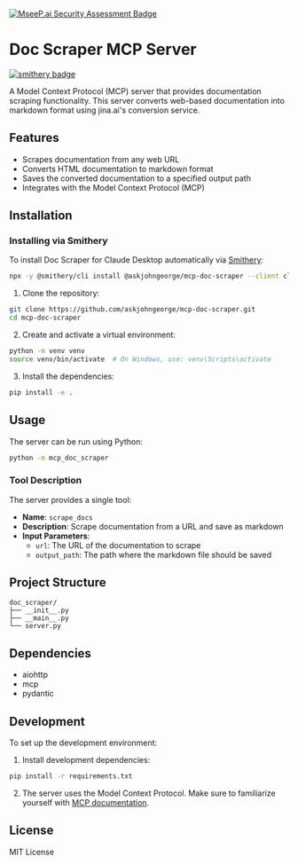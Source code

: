 [![MseeP.ai Security Assessment Badge](https://mseep.net/pr/askjohngeorge-mcp-doc-scraper-badge.png)](https://mseep.ai/app/askjohngeorge-mcp-doc-scraper)

# Doc Scraper MCP Server
[![smithery badge](https://smithery.ai/badge/@askjohngeorge/mcp-doc-scraper)](https://smithery.ai/server/@askjohngeorge/mcp-doc-scraper)

A Model Context Protocol (MCP) server that provides documentation scraping functionality. This server converts web-based documentation into markdown format using jina.ai's conversion service.

## Features

- Scrapes documentation from any web URL
- Converts HTML documentation to markdown format
- Saves the converted documentation to a specified output path
- Integrates with the Model Context Protocol (MCP)

## Installation

### Installing via Smithery

To install Doc Scraper for Claude Desktop automatically via [Smithery](https://smithery.ai/server/@askjohngeorge/mcp-doc-scraper):

```bash
npx -y @smithery/cli install @askjohngeorge/mcp-doc-scraper --client claude
```

1. Clone the repository:

```bash
git clone https://github.com/askjohngeorge/mcp-doc-scraper.git
cd mcp-doc-scraper
```

2. Create and activate a virtual environment:

```bash
python -m venv venv
source venv/bin/activate  # On Windows, use: venv\Scripts\activate
```

3. Install the dependencies:

```bash
pip install -e .
```

## Usage

The server can be run using Python:

```bash
python -m mcp_doc_scraper
```

### Tool Description

The server provides a single tool:

- **Name**: `scrape_docs`
- **Description**: Scrape documentation from a URL and save as markdown
- **Input Parameters**:
  - `url`: The URL of the documentation to scrape
  - `output_path`: The path where the markdown file should be saved

## Project Structure

```
doc_scraper/
├── __init__.py
├── __main__.py
└── server.py
```

## Dependencies

- aiohttp
- mcp
- pydantic

## Development

To set up the development environment:

1. Install development dependencies:

```bash
pip install -r requirements.txt
```

2. The server uses the Model Context Protocol. Make sure to familiarize yourself with [MCP documentation](https://modelcontextprotocol.io/).

## License

MIT License
